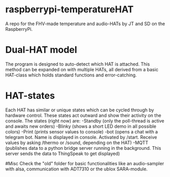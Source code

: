 # raspberrypi-temperatureHAT
A repo for the FHV-made temperature and audio-HATs by JT and SD on the RaspberryPi.

# Dual-HAT model
The program is designed to auto-detect which HAT is attached. This method can be expanded on with multiple HATs, all derived from a basic HAT-class which holds standard functions and error-catching.

# HAT-states
Each HAT has similar or unique states which can be cycled through by hardware control. These states act outward and show their activity on the console. The states (right now) are:
  -Standby (only the poll-thread is active and awaits new orders)
  -Blinky (shows a short LED demo in all possible colors)
  -Print (prints sensor values to console)
  -bot (opens a chat with a telegram bot. Name is displayed in console. Activated by /start. Receive values by asking /thermo or /sound, depending on the HAT)
  -MQTT (publishes data to a python bridge server running in the background. This server sends the data to ThingSpeak to get displayed)
 
 #Misc
 Check the "old" folder for basic functionalities like an audio-sampler with alsa, communication with ADT7310 or the ublox SARA-module. 
